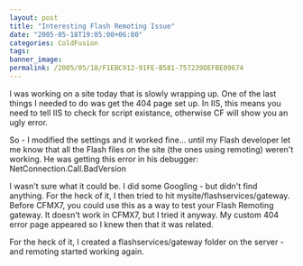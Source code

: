 ```yaml
---
layout: post
title: "Interesting Flash Remoting Issue"
date: "2005-05-18T19:05:00+06:00"
categories: ColdFusion 
tags: 
banner_image: 
permalink: /2005/05/18/F1EBC912-91FE-B581-757239DEFBE09674
---
```


I was working on a site today that is slowly wrapping up. One of the last things I needed to do was get the 404 page set up. In IIS, this means you need to tell IIS to check for script existance, otherwise CF will show you an ugly error. 

So - I modified the settings and it worked fine... until my Flash developer let me know that all the Flash files on the site (the ones using remoting) weren't working. He was getting this error in his debugger: NetConnection.Call.BadVersion

I wasn't sure what it could be. I did some Googling - but didn't find anything. For the heck of it, I then tried to hit mysite/flashservices/gateway. Before CFMX7, you could use this as a way to test your Flash Remoting gateway. It doesn't work in CFMX7, but I tried it anyway. My custom 404 error page appeared so I knew then that it was related.

For the heck of it, I created a flashservices/gateway folder on the server - and remoting started working again.